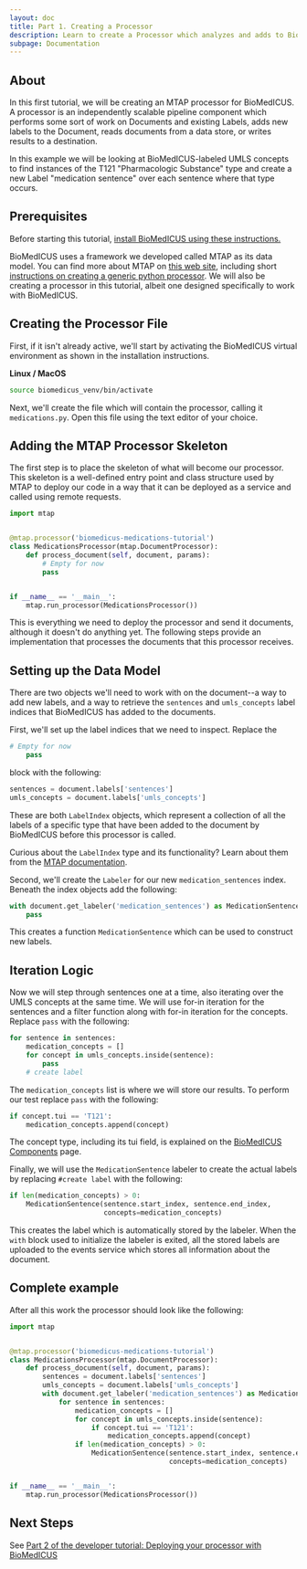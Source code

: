 ```yaml
---
layout: doc
title: Part 1. Creating a Processor
description: Learn to create a Processor which analyzes and adds to BioMedICUS's output
subpage: Documentation
---
```


## About

In this first tutorial, we will be creating an MTAP processor for BioMedICUS. A processor is an independently scalable pipeline component which performs some sort of work on Documents and existing Labels, adds new labels to the Document, reads documents from a data store, or writes results to a destination.

In this example we will be looking at BioMedICUS-labeled UMLS concepts to find instances of the T121 "Pharmacologic Substance" type and create a new Label "medication sentence" over each sentence where that type occurs.

## Prerequisites

Before starting this tutorial, [install BioMedICUS using these instructions.](../../installation)

BioMedICUS uses a framework we developed called MTAP as its data model. You can find more about MTAP on [this web site](https://nlpie.github.io/mtap/docs), including short [instructions on creating a generic python processor](https://nlpie.github.io/mtap/docs/tutorials/python.html). We will also be creating a processor in this tutorial, albeit one designed specifically to work with BioMedICUS.


## Creating the Processor File

First, if it isn't already active, we'll start by activating the BioMedICUS virtual environment as shown in the installation instructions.

**Linux / MacOS**
```bash
source biomedicus_venv/bin/activate
```



Next, we'll create the file which will contain the processor, calling it ``medications.py``. Open this file using the text editor of your choice.

## Adding the MTAP Processor Skeleton

The first step is to place the skeleton of what will become our processor. This skeleton is a well-defined entry point and class structure used by MTAP to deploy our code in a way that it can be deployed as a service and called using remote requests.

```python
import mtap


@mtap.processor('biomedicus-medications-tutorial')
class MedicationsProcessor(mtap.DocumentProcessor):
    def process_document(self, document, params):
        # Empty for now
        pass


if __name__ == '__main__':
    mtap.run_processor(MedicationsProcessor())
```

This is everything we need to deploy the processor and send it documents, although it doesn't do anything yet. The following steps provide an implementation that processes the documents that this processor receives.

## Setting up the Data Model

There are two objects we'll need to work with on the document--a way to add new labels, and a way to retrieve the ``sentences`` and ``umls_concepts`` label indices that BioMedICUS has added to the documents.

First, we'll set up the label indices that we need to inspect. Replace the
```python
# Empty for now
    pass
```
block with the following:
```python
sentences = document.labels['sentences']
umls_concepts = document.labels['umls_concepts']
```
These are both ``LabelIndex`` objects, which represent a collection of all the labels of a specific type that have been added to the document by BioMedICUS before this processor is called.

<div class='alert alert-info' role='alert'>
Curious about the <code class="highligher-rogue">LabelIndex</code> type and its functionality? Learn about them from the <a href="https://nlpie.github.io/mtap-python-api/mtap.html#mtap.data.LabelIndex" class="alert-link">MTAP documentation</a>.
</div>


Second, we'll create the ``Labeler`` for our new ``medication_sentences`` index. Beneath the index objects add the following:
```python
with document.get_labeler('medication_sentences') as MedicationSentence:
    pass
```

This creates a function ``MedicationSentence`` which can be used to construct new labels.

## Iteration Logic

Now we will step through sentences one at a time, also iterating over the UMLS concepts at the same time. We will use for-in iteration for the sentences and a filter function along with for-in iteration for the concepts. Replace ``pass`` with the following:

```python
for sentence in sentences:
    medication_concepts = []
    for concept in umls_concepts.inside(sentence):
        pass
    # create label
```

The ``medication_concepts`` list is where we will store our results. To perform our test replace ``pass`` with the following:

```python
if concept.tui == 'T121':
    medication_concepts.append(concept)
```

<div class='alert alert-info' role='alert'>
The concept type, including its tui field, is explained on the <a href="../../components" class="alert-link">BioMedICUS Components</a> page.
</div>

Finally, we will use the ``MedicationSentence`` labeler to create the actual labels by replacing ``#create label`` with the following:

```python
if len(medication_concepts) > 0:
    MedicationSentence(sentence.start_index, sentence.end_index,
                       concepts=medication_concepts)
```

This creates the label which is automatically stored by the labeler. When the ``with`` block used to initialize the labeler is exited, all the stored labels are uploaded to the events service which stores all information about the document.

## Complete example

After all this work the processor should look like the following:

```python
import mtap


@mtap.processor('biomedicus-medications-tutorial')
class MedicationsProcessor(mtap.DocumentProcessor):
    def process_document(self, document, params):
        sentences = document.labels['sentences']
        umls_concepts = document.labels['umls_concepts']
        with document.get_labeler('medication_sentences') as MedicationSentence:
            for sentence in sentences:
                medication_concepts = []
                for concept in umls_concepts.inside(sentence):
                    if concept.tui == 'T121':
                        medication_concepts.append(concept)
                if len(medication_concepts) > 0:
                    MedicationSentence(sentence.start_index, sentence.end_index,
                                       concepts=medication_concepts)


if __name__ == '__main__':
    mtap.run_processor(MedicationsProcessor())
```



## Next Steps

See [Part 2 of the developer tutorial: Deploying your processor with BioMedICUS](tutorial-2)
